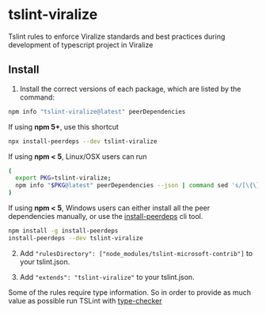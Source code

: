 # tslint-viralize

Tslint rules to enforce Viralize standards and best practices during development of typescript project in Viralize

## Install

1. Install the correct versions of each package, which are listed by the command:

  ```sh
  npm info "tslint-viralize@latest" peerDependencies
  ```

  If using **npm 5+**, use this shortcut

  ```sh
  npx install-peerdeps --dev tslint-viralize
  ```

  If using **npm < 5**, Linux/OSX users can run

  ```sh
  (
    export PKG=tslint-viralize;
    npm info "$PKG@latest" peerDependencies --json | command sed 's/[\{\},]//g ; s/: /@/g' | xargs npm install --save-dev "$PKG@latest"
  )
  ```

  If using **npm < 5**, Windows users can either install all the peer dependencies manually, or use the [install-peerdeps](https://github.com/nathanhleung/install-peerdeps) cli tool.

  ```sh
  npm install -g install-peerdeps
  install-peerdeps --dev tslint-viralize
  ```

2. Add `"rulesDirectory": ["node_modules/tslint-microsoft-contrib"]` to your tslint.json.

3. Add `"extends": "tslint-viralize"` to your tslint.json.

Some of the rules require type information. So in order to provide as much value as possible run TSLint with [type-checker](https://palantir.github.io/tslint/usage/type-checking/)